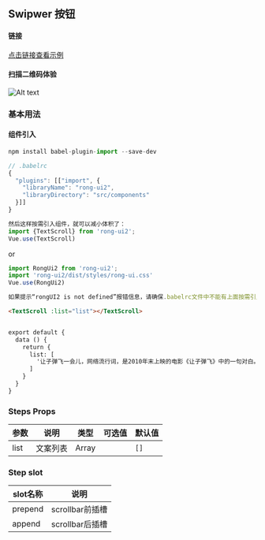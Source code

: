 ## Swipwer 按钮


#### 链接

[点击链接查看示例](https://rong360.github.io/rong-ui2/demo/index.html#/) 

#### 扫描二维码体验

![Alt text](https://static.rong360.com/upload/png/52/2b/522b2db3748056c80e21fda4921c8123.png)


### 基本用法

#### 组件引入

```js
npm install babel-plugin-import --save-dev

// .babelrc
{
  "plugins": [["import", {
    "libraryName": "rong-ui2",
    "libraryDirectory": "src/components"
  }]]
}

然后这样按需引入组件，就可以减小体积了：
import {TextScroll} from 'rong-ui2';
Vue.use(TextScroll)
```
or
```js
import RongUi2 from 'rong-ui2';
import 'rong-ui2/dist/styles/rong-ui.css'
Vue.use(RongUi2)

如果提示“rongUI2 is not defined”报错信息，请确保.babelrc文件中不能有上面按需引入的配置
```

```html
<TextScroll :list="list"></TextScroll>


export default {
  data () {
    return {
      list: [
        '让子弹飞一会儿，网络流行词，是2010年末上映的电影《让子弹飞》中的一句对白。'
      ]
    }
  }
}
```

### Steps Props

| 参数      | 说明    | 类型      | 可选值       | 默认值   |
|---------- |-------- |---------- |-------------  |-------- |
| list  | 文案列表   | Array  |  | `[]` |


### Step slot
| slot名称      | 说明    | 
|---------- |-------- |
| prepend  | scrollbar前插槽 | 
| append  | scrollbar后插槽 | 
